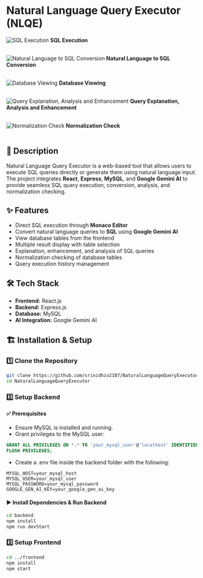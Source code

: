 # Natural Language Query Executor (NLQE)

![SQL Execution](https://github.com/user-attachments/assets/80a4c4d1-4d78-4f7d-9210-73c503cc43d3)
**SQL Execution**
<br><br>

![Natural Language to SQL Conversion](https://github.com/user-attachments/assets/9c1c7347-7d5a-4bc9-9e77-773583043ef8)
**Natural Language to SQL Conversion**
<br><br>

![Database Viewing](https://github.com/user-attachments/assets/6d12a59e-7558-4b0e-ad4d-6ab9f0f15c01)
**Database Viewing**
<br><br>

![Query Explanation, Analysis and Enhancement](https://github.com/user-attachments/assets/7854e3f5-b50e-4471-a51d-e717e3dd60a6)
**Query Explanation, Analysis and Enhancement**
<br><br>

![Normalization Check](https://github.com/user-attachments/assets/b34ef834-bc67-4778-8c61-8575491a81a7)
**Normalization Check**
<br><br>

## 📌 Description  
Natural Language Query Executor is a web-based tool that allows users to execute SQL queries directly or generate them using natural language input. The project integrates **React**, **Express**, **MySQL**, and **Google Gemini AI** to provide seamless SQL query execution, conversion, analysis, and normalization checking.

## ✨ Features  
-  Direct SQL execution through **Monaco Editor**  
-  Convert natural language queries to **SQL** using **Google Gemini AI**  
-  View database tables from the frontend  
-  Multiple result display with table selection  
-  Explanation, enhancement, and analysis of SQL queries  
-  Normalization checking of database tables  
-  Query execution history management  

## 🛠 Tech Stack  
- **Frontend:** React.js  
- **Backend:** Express.js  
- **Database:** MySQL  
- **AI Integration:** Google Gemini AI

## 🏗 Installation & Setup  

### 1️⃣ Clone the Repository  
```bash
git clone https://github.com/srinidhiv2107/NaturalLanguageQueryExecutor.git
cd NaturalLanguageQueryExecutor
```

### 2️⃣ Setup Backend

#### ✅ Prerequisites
- Ensure MySQL is installed and running.
- Grant privileges to the MySQL user:
```sql
GRANT ALL PRIVILEGES ON *.* TO 'your_mysql_user'@'localhost' IDENTIFIED BY 'your_password';
FLUSH PRIVILEGES;
```

- Create a .env file inside the backend folder with the following:
```env
MYSQL_HOST=your_mysql_host
MYSQL_USER=your_mysql_user
MYSQL_PASSWORD=your_mysql_password
GOOGLE_GEN_AI_KEY=your_google_gen_ai_key
```

#### ▶ Install Dependencies & Run Backend
```bash
cd backend
npm install
npm run devStart
```

### 3️⃣ Setup Frontend
```bash
cd ../frontend
npm install
npm start
```
